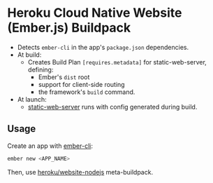 # Heroku Cloud Native Website (Ember.js) Buildpack

* Detects `ember-cli` in the app's `package.json` dependencies.
* At build:
  * Creates Build Plan `[requires.metadata]` for static-web-server, defining:
    * Ember's `dist` root
    * support for client-side routing
    * the framework's `build` command.
* At launch:
  * [static-web-server](../../buildpacks/static-web-server/README.md) runs with config generated during build.

## Usage

Create an app with [ember-cli](https://cli.emberjs.com/release/basic-use/):

```bash
ember new <APP_NAME>
```

Then, use [heroku/website-nodejs](../../meta-buildpacks/website-nodejs/) meta-buildpack.
